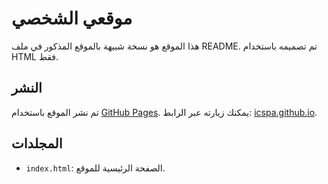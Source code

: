 # موقعي الشخصي

هذا الموقع هو نسخة شبيهة بالموقع المذكور في ملف README. تم تصميمه باستخدام HTML فقط.

## النشر

تم نشر الموقع باستخدام [GitHub Pages](https://pages.github.com/). يمكنك زيارته عبر الرابط: [icspa.github.io](https://icspa.github.io).

## المجلدات

- `index.html`: الصفحة الرئيسية للموقع.
